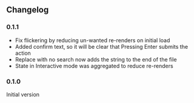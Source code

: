 ## Changelog

### 0.1.1
* Fix flickering by reducing un-wanted re-renders on initial load
* Added confirm text, so it will be clear that Pressing Enter submits the action
* Replace with no search now adds the string to the end of the file
* State in Interactive mode was aggregated to reduce re-renders

### 0.1.0
Initial version
